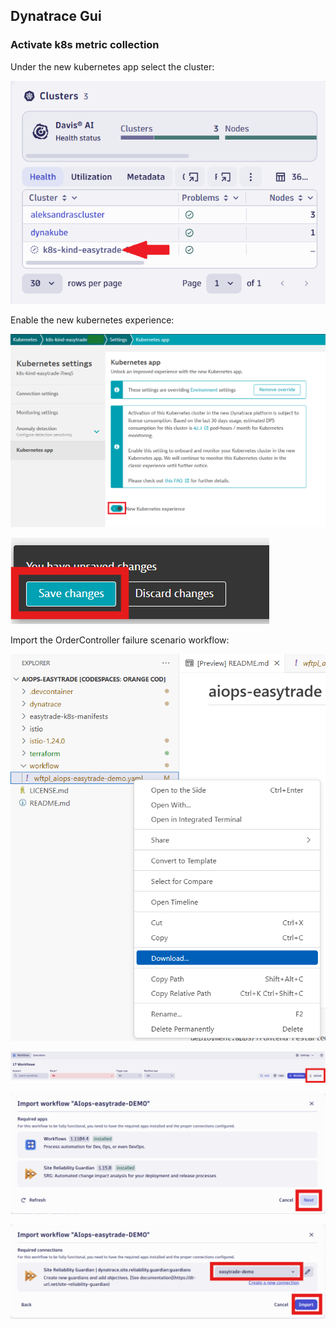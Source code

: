 ## Dynatrace Gui

### Activate k8s metric collection
Under the new kubernetes app select the cluster:  

![Select k8s cluster](../../../assets/images/select_k8s_cluster.png)  

Enable the new kubernetes experience:  

![Enable new k8s experience](../../../assets/images/new_k8s_experience.png)  

![Save changes](../../../assets/images/save_changes.png)  

Import the OrderController failure scenario workflow:

![Download workflow template](../../../assets/images/demo_scenario1_workflow_save.png)

![Import workflow template](../../../assets/images/demo_scenario1_workflow_upload.png)

![Make sure the required apps are installed](../../../assets/images/demo_scenario1_workflow_upload_dep.png)

![Assign to the easytrade-demo SRG](../../../assets/images/demo_scenario1_workflow_upload_srg.png)